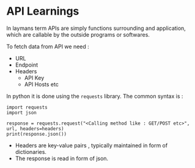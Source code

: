 # API Learnings

In laymans term APIs are simply functions surrounding and application, which are callable by the outside programs or softwares.

To fetch data from API we need :
- URL
- Endpoint
- Headers
    - API Key
    - API Hosts etc

In python it is done using the `requests` library.
The common syntax is :

```
import requests
import json

response = requests.request("<Calling method like : GET/POST etc>", url, headers=headers)
print(response.json())

```

- Headers are key-value pairs , typically maintained in form of dictionaries.
- The response is read in form of json.
